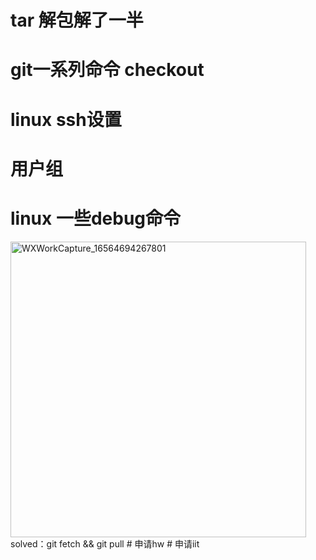 # tar 解包解了一半
# git一系列命令 checkout
# linux ssh设置
# 用户组
# linux 一些debug命令
<img width="473" alt="WXWorkCapture_16564694267801" src="https://user-images.githubusercontent.com/59786755/176342736-69747572-35cd-468f-be97-8264f3afac7b.png">
solved：git fetch && git pull
# 申请hw
# 申请iit
